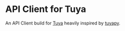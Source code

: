 # API Client for Tuya

An API Client build for [Tuya][1] heavily inspired by [tuyapy][0].

[0]: https://pypi.org/project/tuyapy
[1]: https://www.tuya.com/